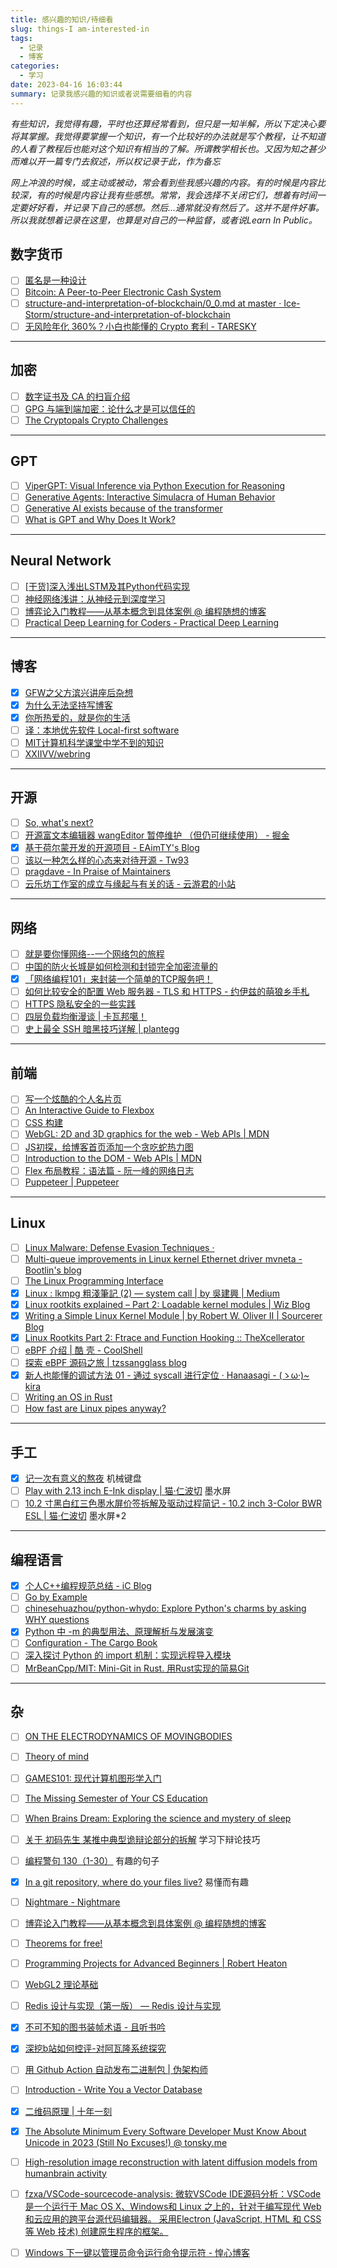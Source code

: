 ```yaml
---
title: 感兴趣的知识/待细看
slug: things-I am-interested-in
tags:
  - 记录
  - 博客
categories:
  - 学习
date: 2023-04-16 16:03:44
summary: 记录我感兴趣的知识或者说需要细看的内容
---
```

*有些知识，我觉得有趣，平时也还算经常看到，但只是一知半解，所以下定决心要将其掌握。我觉得要掌握一个知识，有一个比较好的办法就是写个教程，让不知道的人看了教程后也能对这个知识有相当的了解。所谓教学相长也。又因为知之甚少而难以开一篇专门去叙述，所以权记录于此，作为备忘*

*网上冲浪的时候，或主动或被动，常会看到些我感兴趣的内容。有的时候是内容比较深，有的时候是内容让我有些感想。常常，我会选择不关闭它们，想着有时间一定要好好看，并记录下自己的感想。然后...通常就没有然后了。这并不是件好事。所以我就想着记录在这里，也算是对自己的一种监督，或者说Learn In Public。*

## 数字货币
- [ ] [匿名是一种设计](https://mp.weixin.qq.com/s/wEzbgXh1BDxYjz-xkHs0Gg)
- [ ] [Bitcoin: A Peer-to-Peer Electronic Cash System](https://bitcoin.org/bitcoin.pdf)
- [ ] [structure-and-interpretation-of-blockchain/0_0.md at master · Ice-Storm/structure-and-interpretation-of-blockchain](https://github.com/Ice-Storm/structure-and-interpretation-of-blockchain/blob/master/0_0.md)
- [ ] [无风险年化 360%？小白也能懂的 Crypto 套利 - TARESKY](https://taresky.com/crypto-arbitrage)

---

## 加密
- [ ] [数字证书及 CA 的扫盲介绍](https://program-think.blogspot.com/2010/02/introduce-digital-certificate-and-ca.html#verify_file)
- [ ] [GPG 与端到端加密：论什么才是可以信任的](https://jysperm.me/2017/09/gpg-and-e2ee/)
- [ ] [The Cryptopals Crypto Challenges](https://cryptopals.com/)

---

## GPT
- [ ] [ViperGPT: Visual Inference via Python Execution for Reasoning](https://viper.cs.columbia.edu/)
- [ ] [Generative Agents: Interactive Simulacra of Human Behavior](https://arxiv.org/abs/2304.03442)
- [ ] [Generative AI exists because of the transformer](https://ig.ft.com/generative-ai/)
- [ ] [What is GPT and Why Does It Work?](https://blog.laisky.com/p/what-is-gpt/?lang=zh)

---

## Neural Network
- [ ] [[干货]深入浅出LSTM及其Python代码实现](https://zhuanlan.zhihu.com/p/104475016)
- [ ] [神经网络浅讲：从神经元到深度学习](https://www.cnblogs.com/subconscious/p/5058741.html)
- [ ] [博弈论入门教程——从基本概念到具体案例 @ 编程随想的博客](https://program-think.blogspot.com/2020/11/Game-Theory.html)
- [ ] [Practical Deep Learning for Coders - Practical Deep Learning](https://course.fast.ai/)

---

## 博客
- [x] [GFW之父方滨兴讲座后杂想](https://luolei.org/gfw/)
- [x] [为什么无法坚持写博客](https://lutaonan.com/blog/reason-why-your-blog-is-not-alive/)
- [x] [你所热爱的，就是你的生活](https://plumz.me/archives/12906/)
- [ ] [译：本地优先软件 Local-first software](https://www.zxch3n.com/local-first/)
- [ ] [MIT计算机科学课堂中学不到的知识](https://densecollections.top/posts/4074/)
- [ ] [XXIIVV/webring](https://github.com/XXIIVV/webring)

---

## 开源
- [ ] [So, what's next?](https://github.com/zloirock/core-js/blob/master/docs/2023-02-14-so-whats-next.md)
- [ ] [开源富文本编辑器 wangEditor 暂停维护 （但仍可继续使用） - 掘金](https://juejin.cn/post/7272735633458413602)
- [x] [基于荷尔蒙开发的开源项目 - EAimTY's Blog](https://www.eaimty.com/2023/opensource-project-based-on-hormone/)
- [ ] [该以一种怎么样的心态来对待开源 - Tw93](https://tw93.fun/2023-09-18/open.html)
- [ ] [pragdave - In Praise of Maintainers](https://pragdave.me/thoughts/active/2023-09-21-in-praise-of-maintainers.html)
- [ ] [云乐坊工作室的成立与缘起与有关的话 - 云游君的小站](https://yunyoujun.cn/posts/the-birth-of-yunlefun)

---

## 网络
- [ ] [就是要你懂网络--一个网络包的旅程](https://plantegg.github.io/2019/05/15/%E5%B0%B1%E6%98%AF%E8%A6%81%E4%BD%A0%E6%87%82%E7%BD%91%E7%BB%9C--%E4%B8%80%E4%B8%AA%E7%BD%91%E7%BB%9C%E5%8C%85%E7%9A%84%E6%97%85%E7%A8%8B/)
- [ ] [中国的防火长城是如何检测和封锁完全加密流量的](https://gfw.report/publications/usenixsecurity23/zh/)
- [x] [「网络编程101」来封装一个简单的TCP服务吧！](https://www.iserica.com/posts/network101-socket-function-wrappers/)
- [ ] [如何比较安全的配置 Web 服务器 - TLS 和 HTTPS - 约伊兹的萌狼乡手札](https://blog.yoitsu.moe/security/web_server_configuration_0.html)
- [ ] [HTTPS 隐私安全的一些实践](https://blog.laisky.com/p/https-in-action/)
- [ ] [四层负载均衡漫谈 | 卡瓦邦噶！](https://www.kawabangga.com/posts/5301)
- [ ] [史上最全 SSH 暗黑技巧详解 | plantegg](https://plantegg.github.io/2019/06/02/%E5%8F%B2%E4%B8%8A%E6%9C%80%E5%85%A8_SSH_%E6%9A%97%E9%BB%91%E6%8A%80%E5%B7%A7%E8%AF%A6%E8%A7%A3--%E6%94%B6%E8%97%8F%E4%BF%9D%E5%B9%B3%E5%AE%89/)

---

## 前端
- [ ] [写一个炫酷的个人名片页](https://xlog.daidr.me/card-page)
- [ ] [An Interactive Guide to Flexbox](https://www.joshwcomeau.com/css/interactive-guide-to-flexbox/)
- [ ] [CSS 构建](https://developer.mozilla.org/zh-CN/docs/Learn/CSS/Building_blocks)
- [ ] [WebGL: 2D and 3D graphics for the web - Web APIs | MDN](https://developer.mozilla.org/en-US/docs/Web/API/WebGL_API)
- [ ] [JS初探，给博客首页添加一个贪吃蛇热力图](https://yzyyz.top/archives/js_snake.html)
- [ ] [Introduction to the DOM - Web APIs | MDN](https://developer.mozilla.org/en-US/docs/Web/API/Document_Object_Model/Introduction)
- [ ] [Flex 布局教程：语法篇 - 阮一峰的网络日志](https://www.ruanyifeng.com/blog/2015/07/flex-grammar.html)
- [ ] [Puppeteer | Puppeteer](https://pptr.dev/)

---

## Linux 
- [ ] [Linux Malware: Defense Evasion Techniques ·](https://mutur4.github.io/posts/linux-malware-development/edr/)
- [ ] [Multi-queue improvements in Linux kernel Ethernet driver mvneta - Bootlin's blog](https://bootlin.com/blog/multi-queue-improvements-in-linux-kernel-ethernet-mvneta/)
- [ ] [The Linux Programming Interface](https://man7.org/tlpi/)
- [x] [Linux : lkmpg 粗淺筆記 (2) — system call | by 吳建興 | Medium](https://fdgkhdkgh.medium.com/linux-lkmpg-%E7%B2%97%E6%B7%BA%E7%AD%86%E8%A8%98-2-system-call-284b347194eb)
- [x] [Linux rootkits explained – Part 2: Loadable kernel modules | Wiz Blog](https://www.wiz.io/blog/linux-rootkits-explained-part-2-loadable-kernel-modules)
- [x] [Writing a Simple Linux Kernel Module | by Robert W. Oliver II | Sourcerer Blog](https://blog.sourcerer.io/writing-a-simple-linux-kernel-module-d9dc3762c234)
- [x] [Linux Rootkits Part 2: Ftrace and Function Hooking :: TheXcellerator](https://xcellerator.github.io/posts/linux_rootkits_02/)
- [ ] [eBPF 介绍 | 酷 壳 - CoolShell](https://coolshell.cn/articles/22320.html)
- [ ] [探索 eBPF 源码之旅 | tzssangglass blog](https://tzssangglass.github.io/posts/exploring-the-ebpf-source-code-tour/)
- [x] [新人也能懂的调试方法 01 - 通过 syscall 进行定位 · Hanaasagi - (ゝω·)~ kira](https://blog.dreamfever.me/posts/2023-10-24-how-to-debug-01-syscall/)
- [ ] [Writing an OS in Rust](https://os.phil-opp.com/)
- [ ] [How fast are Linux pipes anyway?](https://mazzo.li/posts/fast-pipes.html)

---

## 手工
- [x] [记一次有意义的熬夜](https://freemind.pluskid.org/electronics/5x12-keyboard-debugging2/) 机械键盘
- [ ] [Play with 2.13 inch E-Ink display | 猫·仁波切](https://andelf.github.io/blog/2021/01/14/play-with-2-13-inch-e-ink-display/) 墨水屏
- [ ] [10.2 寸黑白红三色墨水屏价签拆解及驱动过程简记 - 10.2 inch 3-Color BWR ESL | 猫·仁波切](https://andelf.github.io/blog/2023/12/17/10-2-inch-3-color-esl/) 墨水屏*2

---

## 编程语言
- [x] [个人C++编程规范总结 - iC Blog](https://blog.icrystal.top/archives/1.html)
- [ ] [Go by Example](https://gobyexample.com/)
- [ ] [chinesehuazhou/python-whydo: Explore Python's charms by asking WHY questions](https://github.com/chinesehuazhou/python-whydo)
- [x] [Python 中 -m 的典型用法、原理解析与发展演变](https://mp.weixin.qq.com/s/co_OAaVQ49rPfgoAh6Pejw)
- [ ] [Configuration - The Cargo Book](https://doc.rust-lang.org/cargo/reference/config.html)
- [ ] [深入探讨 Python 的 import 机制：实现远程导入模块](https://mp.weixin.qq.com/s?__biz=MzUyOTk2MTcwNg==&mid=2247484801&idx=1&sn=c0f55df74fa3a2d438309e959100325e)
- [ ] [MrBeanCpp/MIT: Mini-Git in Rust. 用Rust实现的简易Git](https://github.com/MrBeanCpp/MIT )

---

## 杂
- [ ] [ON THE ELECTRODYNAMICS OF MOVINGBODIES](https://www.physics.umd.edu/courses/Phys606/spring_2011/einstein_electrodynamics_of_moving_bodies.pdf)
- [ ] [Theory of mind](https://en.wikipedia.org/wiki/Theory_of_mind)
- [ ] [GAMES101: 现代计算机图形学入门](https://sites.cs.ucsb.edu/~lingqi/teaching/games101.html)
- [ ] [The Missing Semester of Your CS Education](https://missing-semester-cn.github.io/)
- [ ] [When Brains Dream: Exploring the science and mystery of sleep](https://www.amazon.com/When-Brains-Dream-Exploring-Science/dp/1324002832)
- [ ] [关于 初码先生 某推中典型诡辩论部分的拆解](https://www.kivinsae.com/2023/05/17/2023-05-17-no_sophism/) 
  学习下辩论技巧
- [ ] [编程警句 130（1-30）](https://seuite.github.io/blog/2019-04/%E7%BC%96%E7%A8%8B%E8%AD%A6%E5%8F%A5-1301-30/) 有趣的句子
- [x] [In a git repository, where do your files live?](https://jvns.ca/blog/2023/09/14/in-a-git-repository--where-do-your-files-live-/) 易懂而有趣
- [ ] [Nightmare - Nightmare](https://guyinatuxedo.github.io/index.html)
- [ ] [博弈论入门教程——从基本概念到具体案例 @ 编程随想的博客](https://program-think.blogspot.com/2020/11/Game-Theory.html)
- [ ] [Theorems for free! ](https://dl.acm.org/doi/pdf/10.1145/99370.99404)
- [ ] [Programming Projects for Advanced Beginners | Robert Heaton](https://robertheaton.com/2018/12/08/programming-projects-for-advanced-beginners/)
- [ ] [WebGL2 理论基础](https://webgl2fundamentals.org/webgl/lessons/zh_cn/)
- [ ] [Redis 设计与实现（第一版） — Redis 设计与实现](https://redisbook.readthedocs.io/en/latest/)
- [x] [不可不知的图书装帧术语 - 且听书吟](https://yufan.me/basic-terms-in-book-binding/)
- [x] [深挖b站如何控评-对阿瓦隆系统探究](https://github.com/freedom-introvert/Research-on-Avalon-System-in-Bilibili-Comment-Area/blob/main/docs/%E6%B7%B1%E6%8C%96b%E7%AB%99%E5%A6%82%E4%BD%95%E6%8E%A7%E8%AF%84-%E5%AF%B9%E9%98%BF%E7%93%A6%E9%9A%86%E7%B3%BB%E7%BB%9F%E6%8E%A2%E7%A9%B6.md)
- [ ] [用 Github Action 自动发布二进制包 | 伪架构师](https://blog.fleeto.us/post/auto-build-with-github-action/)
- [ ] [Introduction - Write You a Vector Database](https://skyzh.github.io/write-you-a-vector-db/00-introduction.html?search=)
- [x] [二维码原理 | 十年一刻](https://hellogithub2014.github.io/2019/08/05/qr-code-theory/)
- [x] [The Absolute Minimum Every Software Developer Must Know About Unicode in 2023 (Still No Excuses!) @ tonsky.me](https://tonsky.me/blog/unicode/)
- [ ] [High-resolution image reconstruction with latent diffusion models from humanbrain activity](https://www.biorxiv.org/content/10.1101/2022.11.18.517004v2.full.pdf)
- [ ] [fzxa/VSCode-sourcecode-analysis: 微软VSCode IDE源码分析：VSCode是一个运行于 Mac OS X、Windows和 Linux 之上的，针对于编写现代 Web 和云应用的跨平台源代码编辑器。 采用Electron (JavaScript, HTML 和 CSS 等 Web 技术) 创建原生程序的框架。](https://github.com/fzxa/VSCode-sourcecode-analysis )
- [ ] [Windows 下一键以管理员命令运行命令提示符 - 惶心博客](https://huangxin.dev/partly-technical/run-cmd-as-admin-with-one-command-under-windows )




